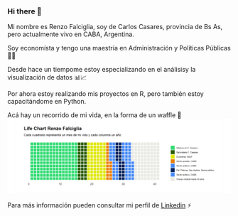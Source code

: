 ### Hi there 👋

Mi nombre es Renzo Falciglia, soy de Carlos Casares, provincia de Bs As, pero actualmente vivo en CABA, Argentina.

Soy economísta y tengo una maestría en Administración y Políticas Públicas 👨‍🎓

Desde hace un tiempome estoy especializando en el análisisy la visualización de datos 📊📈

Por ahora estoy realizando mis proyectos en R, pero también estoy capacitándome en Python.

Acá hay un recorrido de mi vida, en la forma de un  waffle 🧇 
![alt text](https://github.com/renzo290/life_chart/blob/main/life_chart_renzo.png)

Para más información pueden consultar mi perfil de [Linkedin](www.linkedin.com/in/renzo-falciglia "Linkedin Renzo Falciglia") ⚡

<!--
**renzo290/renzo290** is a ✨ _special_ ✨ repository because its `README.md` (this file) appears on your GitHub profile.

Here are some ideas to get you started:

- 🔭 I’m currently working on ...
- 🌱 I’m currently learning ...
- 👯 I’m looking to collaborate on ...
- 🤔 I’m looking for help with ...
- 💬 Ask me about ...
- 📫 How to reach me: ...
- 😄 Pronouns: ...
- ⚡ Fun fact: ...
-->

